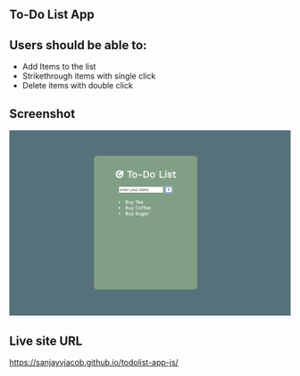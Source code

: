 ## To-Do List App

## Users should be able to:

- Add Items to the list
- Strikethrough items with single click
- Delete items with double click

## Screenshot

![](./screenshot.png)

## Live site URL

https://sanjayvjacob.github.io/todolist-app-js/
